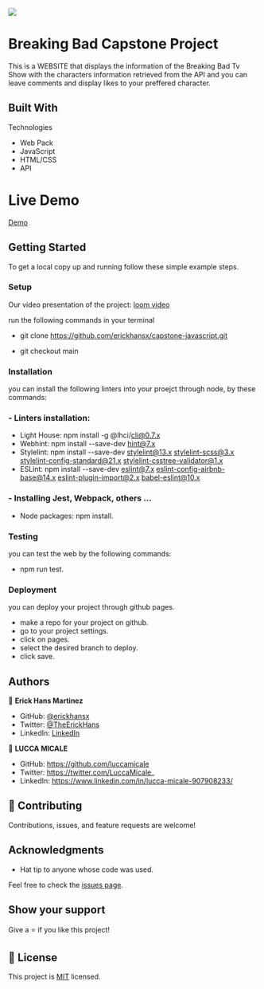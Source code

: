 ![](https://img.shields.io/badge/Microverse-blueviolet)

# Breaking Bad Capstone Project

This is a WEBSITE that displays the information of the Breaking Bad Tv Show with the characters information retrieved from the API and you can leave comments and display likes to your preffered character.

## Built With

Technologies

- Web Pack
- JavaScript
- HTML/CSS
- API

# Live Demo

[Demo]()

## Getting Started

To get a local copy up and running follow these simple example steps.

### Setup

Our video presentation of the project:
[loom video](https://www.loom.com/share/eddcfe1a3c9a431d8d4dc96e2a9120d7)

run the following commands in your terminal

- git clone https://github.com/erickhansx/capstone-javascript.git

- git checkout main

### Installation

you can install the following linters into your proejct through node, by these commands:

### - Linters installation:

- Light House: npm install -g @lhci/cli@0.7.x
- Webhint: npm install --save-dev hint@7.x
- Stylelint: npm install --save-dev stylelint@13.x stylelint-scss@3.x stylelint-config-standard@21.x stylelint-csstree-validator@1.x
- ESLint: npm install --save-dev eslint@7.x eslint-config-airbnb-base@14.x eslint-plugin-import@2.x babel-eslint@10.x

### - Installing Jest, Webpack, others ...

- Node packages: npm install.

### Testing

you can test the web by the following commands:

- npm run test.

### Deployment

you can deploy your project through github pages.

- make a repo for your project on github.
- go to your project settings.
- click on pages.
- select the desired branch to deploy.
- click save.

## Authors

👤 **Erick Hans Martinez**

- GitHub: [@erickhansx](https://github.com/erickhansx)
- Twitter: [@TheErickHans](https://twitter.com/TheErickHans)
- LinkedIn: [LinkedIn](https://linkedin.com/in/linkedinhandle)

👤 **LUCCA MICALE**

- GitHub: https://github.com/luccamicale
- Twitter: https://twitter.com/LuccaMicale_
- LinkedIn: https://www.linkedin.com/in/lucca-micale-907908233/

## 🤝 Contributing

Contributions, issues, and feature requests are welcome!

## Acknowledgments

- Hat tip to anyone whose code was used.

Feel free to check the [issues page](../../issues/).

## Show your support

Give a ⭐ if you like this project!

## 📝 License

This project is [MIT](./LICENSE) licensed.
